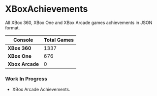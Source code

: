 # XBoxAchievements
All XBox 360, XBox One and XBox Arcade games achievements in JSON format.


| Console         | Total Games |
| --------------- | ----------- |
| **XBox 360**    | 1337        |
| **XBox One**    | 676         |
| **Xbox Arcade** | 0           |


### Work In Progress
- XBox Arcade Achievements.
